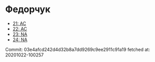 # Федорчук
- [21: AC](21.md)
- [22: AC](22.md)
- [23: NA](23.md)
- [24: NA](24.md)

Commit: 03e4afcd242d4d32b8a7dd9269c9ee2911c91a19
 fetched at: 20201022-100257
